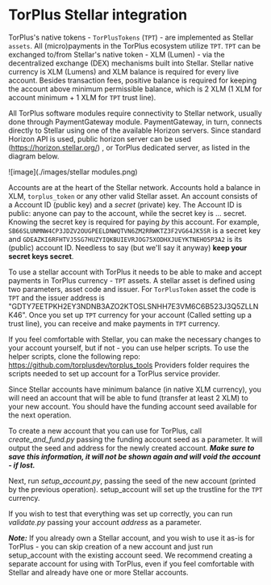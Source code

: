 # TorPlus Stellar integration

TorPlus's native tokens - `TorPlusTokens` (`TPT`) - are implemented as Stellar `assets`. All (micro)payments in the TorPlus ecosystem utilize `TPT`. `TPT` can be exchanged to/from Stellar's native token - XLM (Lumen) - via the decentralized exchange (DEX) mechanisms built into Stellar.
Stellar native currency is XLM (Lumens) and XLM balance is required for every live account.
Besides transaction fees, positive balance is required for keeping the account above minimum permissible balance, which is 2 XLM (1 XLM for account minimum + 1 XLM for `TPT` trust line).

All TorPlus software modules require connectivity to Stellar network, usually done through PaymentGateway module. PaymentGateway, in turn, connects directly to Stellar using one of the available Horizon servers.
Since standard Horizon API is used, public horizon server can be used (https://horizon.stellar.org/) , or TorPlus dedicated server, as listed in the diagram below.

![image](./images/stellar modules.png)

Accounts are at the heart of the Stellar network. Accounts hold a balance in XLM, `torplus_token` or any other valid Stellar asset. An account consists of a Account ID (public key) and a *secret* (private) key. The Account ID is public: anyone can pay to the account, while the secret key is ... secret. Knowing the secret key is required for paying _by_ this account. For example, `SB66SLUNMNW4CP3JDZV2OUGPEELDNWQTVN6ZM2RRWKTZ3F2VG64JK5SR` is a secret key and `GDEAZKI6RFHTVJ5SG7HUZYIQKBUIEVRJOG75XODHXJUEYKTNEHO5P3A2` is its (public) account ID. Needless to say (but we'll say it anyway) **keep your secret keys secret**.

To use a stellar account with TorPlus it needs to be able to make and accept payments in TorPlus currency - `TPT` assets.
A stellar asset is defined using two parameters, asset code and issuer.
For `TorPlusToken` asset the code is `TPT` and the issuer address is "GDTY7EETPKH2EY3NDNB3AZO2KTOSLSNHH7E3VM6C6B523J3Q5ZLLNK46".
Once you set up `TPT` currency for your account (Called setting up a trust line), you can receive and make payments in `TPT` currency.

If you feel comfortable with Stellar, you can make the necessary changes to your account yourself, but if not - you can use helper scripts.
To use the helper scripts, clone the following repo: https://github.com/torplusdev/torplus_tools
Providers folder requires the scripts needed to set up account for a TorPlus service provider.

Since Stellar accounts have minimum balance (in native XLM currency), you will need an account that will be able to fund (transfer at least 2 XLM) to your new account.
You should have the funding account seed available for the next operation.

To create a new account that you can use for TorPlus, call *create_and_fund.py* passing the funding account seed as a parameter.
It will output the seed and address for the newly created account. 
***Make sure to save this information, it will not be shown again and will void the account - if lost.***

Next, run *setup_account.py*, passing the seed of the new account (printed by the previous operation). setup_account will set up the trustline for the `TPT` currency.

If you wish to test that everything was set up correctly, you can run *validate.py* passing your account *address* as a parameter.

***Note:*** If you already own a Stellar account, and you wish to use it as-is for TorPlus - you can skip creation of a new account and just run setup_account with the existing account seed.
We recommend creating a separate account for using with TorPlus, even if you feel comfortable with Stellar and already have one or more Stellar accounts.

